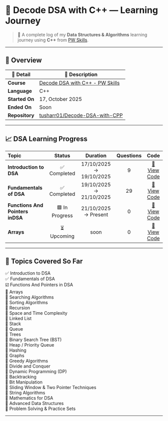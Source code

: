 # 🧠 Decode DSA with C++ — Learning Journey

> 🚀 A complete log of my **Data Structures & Algorithms** learning journey using **C++** from [PW Skills](https://pwskills.com).  

---

## 📘 Overview

| 🧩 Detail | 💬 Description |
|------------|----------------|
| **Course** | [Decode DSA with C++ - PW Skills](https://pwskills.com) |
| **Language** | C++ |
| **Started On** | 17, October 2025 |
| **Ended On** | Soon |
| **Repository** | [tusharr01/Decode-DSA-with-CPP](https://github.com/tusharr01/Decode-DSA-with-CPP) |

---
## 📈 DSA Learning Progress

| Topic | Status | Duration | Questions | Code |
|:---|:---:|:---:|:---:|:---:|
| **Introduction to DSA** | ✅ Completed | 17/10/2025 → 19/10/2025 | 9 | [📂 View Code](https://github.com/tusharrr01/Decode-DSA-with-CPP/tree/main/Introduction) |
| **Fundamentals of DSA** | ✅ Completed | 19/10/2025 → 21/10/2025 | 29 | [📂 View Code](https://github.com/tusharrr01/Decode-DSA-with-CPP/tree/main/02%20-%20Fundamentals) |
| **Functions And Pointers inDSA** | 🟩 In Progress | 21/10/2025 → Present | 0 | [📂 View Code](https://github.com/tusharrr01/Decode-DSA-with-CPP/) |
| **Arrays** | ⏳ Upcoming | soon | 0 | [📂 View Code](https://github.com/tusharrr01/Decode-DSA-with-CPP/) |

---

## 🧩 Topics Covered So Far  

✅ Introduction to DSA  
✅ Fundamentals of DSA  
☑️ Functions And Pointers in DSA  
🔲 Arrays  
🔲 Searching Algorithms  
🔲 Sorting Algorithms  
🔲 Recursion  
🔲 Space and Time Complexity  
🔲 Linked List  
🔲 Stack  
🔲 Queue  
🔲 Trees  
🔲 Binary Search Tree (BST)  
🔲 Heap / Priority Queue  
🔲 Hashing  
🔲 Graphs  
🔲 Greedy Algorithms  
🔲 Divide and Conquer  
🔲 Dynamic Programming (DP)  
🔲 Backtracking  
🔲 Bit Manipulation  
🔲 Sliding Window & Two Pointer Techniques  
🔲 String Algorithms  
🔲 Mathematics for DSA  
🔲 Advanced Data Structures  
🔲 Problem Solving & Practice Sets  

---
